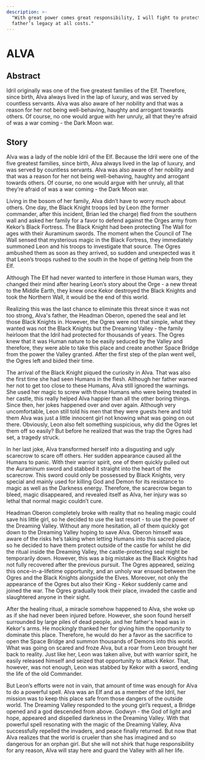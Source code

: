 ```yaml
---
description: >-
  "With great power comes great responsibility, I will fight to protect my
  father’s legacy at all costs."
---
```


# ALVA

## Abstract

Idril originally was one of the five greatest families of the Elf. Therefore, since birth, Alva always lived in the lap of luxury, and was served by countless servants. Alva was also aware of her nobility and that was a reason for her not being well-behaving, haughty and arrogant towards others. Of course, no one would argue with her unruly, all that they’re afraid of was a war coming - the Dark Moon war.&#x20;

## Story

Alva was a lady of the noble Idril of the Elf. Because the Idril were one of the five greatest families, since birth, Alva always lived in the lap of luxury, and was served by countless servants. Alva was also aware of her nobility and that was a reason for her not being well-behaving, haughty and arrogant towards others. Of course, no one would argue with her unruly, all that they’re afraid of was a war coming - the Dark Moon war.

Living in the bosom of her family, Alva didn’t have to worry much about others. One day, the Black Knight troops led by Leon (the former commander, after this incident, Brian led the charge) fled from the southern wall and asked her family for a favor to defend against the Orges army from Kekor’s Black Fortress. The Black Knight had been protecting The Wall for ages with their Auraminum swords. The moment when the Council of The Wall sensed that mysterious magic in the Black Fortress, they immediately summoned Leon and his troops to investigate that source. The Ogres ambushed them as soon as they arrived, so sudden and unexpected was it that Leon’s troops rushed to the south in the hope of getting help from the Elf.

Although The Elf had never wanted to interfere in those Human wars, they changed their mind after hearing Leon’s story about the Orge - a new threat to the Middle Earth, they knew once Kekor destroyed the Black Knights and took the Northern Wall, it would be the end of this world.

Realizing this was the last chance to eliminate this threat since it was not too strong, Alva's father, the Headman Oberon, opened the seal and let those Black Knights in. However, the Ogres were not that simple, what they wanted was not the Black Knights but the Dreaming Valley - the family heirloom that the Idril had protected for thousands of years. The Ogres knew that it was Human nature to be easily seduced by the Valley and therefore, they were able to take this place and create another Space Bridge from the power the Valley granted. After the first step of the plan went well, the Ogres left and bided their time.

The arrival of the Black Knight piqued the curiosity in Alva. That was also the first time she had seen Humans in the flesh. Although her father warned her not to get too close to these Humans, Alva still ignored the warnings. She used her magic to screw with those Humans who were being treated in her castle, this really helped Alva happier than all the other boring things. Since then, her jokes happened over and over again. Although very uncomfortable, Leon still told his men that they were guests here and told them Alva was just a little innocent girl not knowing what was going on out there. Obviously, Leon also felt something suspicious, why did the Ogres let them off so easily? But before he realized that was the trap the Ogres had set, a tragedy struck.

In her last joke, Alva transformed herself into a disgusting and ugly scarecrow to scare off others. Her sudden appearance caused all the Humans to panic. With their warrior spirit, one of them quickly pulled out the Auraminum sword and stabbed it straight into the heart of the scarecrow. This sword could only be possessed by Black Knights, very special and mainly used for killing God and Demon for its resistance to magic as well as the Darkness energy. Therefore, the scarecrow began to bleed, magic disappeared, and revealed itself as Alva, her injury was so lethal that normal magic couldn’t cure.

Headman Oberon completely broke with reality that no healing magic could save his little girl, so he decided to use the last resort - to use the power of the Dreaming Valley. Without any more hesitation, all of them quickly got down to the Dreaming Valley hoping to save Alva. Oberon himself was aware of the risks he’s taking when letting Humans into this sacred place, so he decided to have them protect outside of the castle for whilst he did the ritual inside the Dreaming Valley, the castle-protecting seal might be temporarily down. However, this was a big mistake as the Black Knights had not fully recovered after the previous pursuit. The Ogres appeared, seizing this once-in-a-lifetime opportunity, and an unholy war ensued between the Ogres and the Black Knights alongside the Elves. Moreover, not only the appearance of the Ogres but also their King - Kekor suddenly came and joined the war. The Ogres gradually took their place, invaded the castle and slaughtered anyone in their sight.

After the healing ritual, a miracle somehow happened to Alva, she woke up as if she had never been injured before. However, she soon found herself surrounded by large piles of dead people, and her father's head was in Kekor's arms. He mockingly thanked her for giving him the opportunity to dominate this place. Therefore, he would do her a favor as the sacrifice to open the Space Bridge and summon thousands of Demons into this world. What was going on scared and froze Alva, but a roar from Leon brought her back to reality. Just like her, Leon was taken alive, but with warrior spirit, he easily released himself and seized that opportunity to attack Kekor. That, however, was not enough, Leon was stabbed by Kekor with a sword, ending the life of the old Commander.

But Leon’s efforts were not in vain, that amount of time was enough for Alva to do a powerful spell. Alva was an Elf and as a member of the Idril, her mission was to keep this place safe from those dangers of the outside world. The Dreaming Valley responded to the young girl’s request, a Bridge opened and a god descended from above. Godwyn - the God of light and hope, appeared and dispelled darkness in the Dreaming Valley. With that powerful spell resonating with the magic of the Dreaming Valley, Alva successfully repelled the invaders, and peace finally returned. But now that Alva realizes that the world is crueler than she has imagined and so dangerous for an orphan girl. But she will not shirk that huge responsibility for any reason, Alva will stay here and guard the Valley with all her life.
